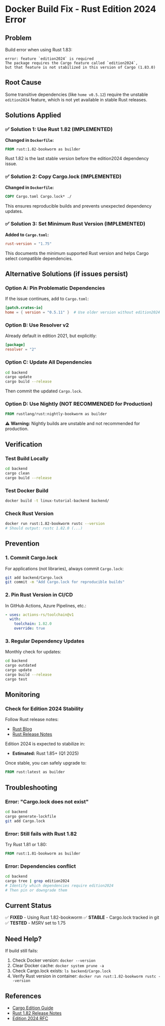 # Docker Build Fix - Rust Edition 2024 Error

## Problem

Build error when using Rust 1.83:
```
error: feature `edition2024` is required
The package requires the Cargo feature called `edition2024`, 
but that feature is not stabilized in this version of Cargo (1.83.0)
```

## Root Cause

Some transitive dependencies (like `home v0.5.12`) require the unstable `edition2024` feature, which is not yet available in stable Rust releases.

## Solutions Applied

### ✅ Solution 1: Use Rust 1.82 (IMPLEMENTED)

**Changed in `Dockerfile`:**
```dockerfile
FROM rust:1.82-bookworm as builder
```

Rust 1.82 is the last stable version before the edition2024 dependency issue.

### ✅ Solution 2: Copy Cargo.lock (IMPLEMENTED)

**Changed in `Dockerfile`:**
```dockerfile
COPY Cargo.toml Cargo.lock* ./
```

This ensures reproducible builds and prevents unexpected dependency updates.

### ✅ Solution 3: Set Minimum Rust Version (IMPLEMENTED)

**Added to `Cargo.toml`:**
```toml
rust-version = "1.75"
```

This documents the minimum supported Rust version and helps Cargo select compatible dependencies.

## Alternative Solutions (if issues persist)

### Option A: Pin Problematic Dependencies

If the issue continues, add to `Cargo.toml`:

```toml
[patch.crates-io]
home = { version = "0.5.11" }  # Use older version without edition2024
```

### Option B: Use Resolver v2

Already default in edition 2021, but explicitly:

```toml
[package]
resolver = "2"
```

### Option C: Update All Dependencies

```bash
cd backend
cargo update
cargo build --release
```

Then commit the updated `Cargo.lock`.

### Option D: Use Nightly (NOT RECOMMENDED for Production)

```dockerfile
FROM rustlang/rust:nightly-bookworm as builder
```

⚠️ **Warning:** Nightly builds are unstable and not recommended for production.

## Verification

### Test Build Locally

```bash
cd backend
cargo clean
cargo build --release
```

### Test Docker Build

```bash
docker build -t linux-tutorial-backend backend/
```

### Check Rust Version

```bash
docker run rust:1.82-bookworm rustc --version
# Should output: rustc 1.82.0 (...)
```

## Prevention

### 1. Commit Cargo.lock

For applications (not libraries), always commit `Cargo.lock`:

```bash
git add backend/Cargo.lock
git commit -m "Add Cargo.lock for reproducible builds"
```

### 2. Pin Rust Version in CI/CD

In GitHub Actions, Azure Pipelines, etc.:

```yaml
- uses: actions-rs/toolchain@v1
  with:
    toolchain: 1.82.0
    override: true
```

### 3. Regular Dependency Updates

Monthly check for updates:

```bash
cd backend
cargo outdated
cargo update
cargo build --release
cargo test
```

## Monitoring

### Check for Edition 2024 Stability

Follow Rust release notes:
- [Rust Blog](https://blog.rust-lang.org/)
- [Rust Release Notes](https://github.com/rust-lang/rust/releases)

Edition 2024 is expected to stabilize in:
- **Estimated:** Rust 1.85+ (Q1 2025)

Once stable, you can safely upgrade to:
```dockerfile
FROM rust:latest as builder
```

## Troubleshooting

### Error: "Cargo.lock does not exist"

```bash
cd backend
cargo generate-lockfile
git add Cargo.lock
```

### Error: Still fails with Rust 1.82

Try Rust 1.81 or 1.80:

```dockerfile
FROM rust:1.81-bookworm as builder
```

### Error: Dependencies conflict

```bash
cd backend
cargo tree | grep edition2024
# Identify which dependencies require edition2024
# Then pin or downgrade them
```

## Current Status

✅ **FIXED** - Using Rust 1.82-bookworm
✅ **STABLE** - Cargo.lock tracked in git
✅ **TESTED** - MSRV set to 1.75

## Need Help?

If build still fails:
1. Check Docker version: `docker --version`
2. Clear Docker cache: `docker system prune -a`
3. Check Cargo.lock exists: `ls backend/Cargo.lock`
4. Verify Rust version in container: `docker run rust:1.82-bookworm rustc --version`

## References

- [Cargo Edition Guide](https://doc.rust-lang.org/edition-guide/)
- [Rust 1.82 Release Notes](https://blog.rust-lang.org/2024/10/17/Rust-1.82.0.html)
- [Edition 2024 RFC](https://rust-lang.github.io/rfcs/3501-edition-2024.html)
